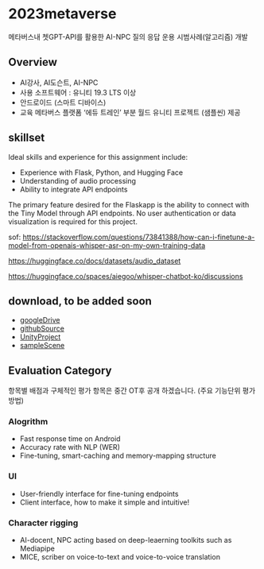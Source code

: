 # 2023metaverse
메타버스내 쳇GPT-API를 활용한 AI-NPC 질의 응답 운용 시범사례(알고리즘) 개발
## Overview
- AI강사, AI도슨트, AI-NPC
- 사용 소프트웨어 : 유니티 19.3 LTS 이상
- 안드로이드 (스마트 디바이스)
- 교육 메타버스 플랫폼 ‘에듀 트레인’ 부분 월드 유니티 프로젝트 (샘플씬) 제공
## skillset
Ideal skills and experience for this assignment include:
- Experience with Flask, Python, and Hugging Face
- Understanding of audio processing
- Ability to integrate API endpoints

The primary feature desired for the Flaskapp is the ability to connect with the Tiny Model through API endpoints. No user authentication or data visualization is required for this project.

sof: https://stackoverflow.com/questions/73841388/how-can-i-finetune-a-model-from-openais-whisper-asr-on-my-own-training-data

https://huggingface.co/docs/datasets/audio_dataset

https://huggingface.co/spaces/aiegoo/whisper-chatbot-ko/discussions

## download, to be added soon
- [googleDrive]()
- [githubSource]()
- [UnityProject]()
- [sampleScene](https://github.com/uconcreative/2023metaverse/issues/1#issue-1764409985)

## Evaluation Category
항목별 배점과 구체적인 평가 항목은 중간 OT후 공개 하겠습니다. (주요 기능단위 평가 방법)
### Alogrithm
- Fast response time on Android
- Accuracy rate with NLP (WER)
- Fine-tuning, smart-caching and memory-mapping structure
### UI
- User-friendly interface for fine-tuning endpoints
- Client interface, how to make it simple and intuitive!

### Character rigging
- AI-docent, NPC acting based on deep-leaerning toolkits such as Mediapipe
- MICE, scriber on voice-to-text and voice-to-voice translation



